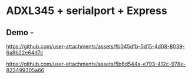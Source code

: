 # ADXL345 + serialport + Express

## Demo - 

https://github.com/user-attachments/assets/fb045dfb-5d15-4d08-8039-6a8b22e64d7c

https://github.com/user-attachments/assets/5b6d544a-e793-412c-978e-823499305a66

